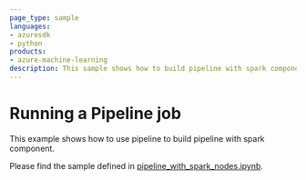 ```yaml
---
page_type: sample
languages:
- azuresdk
- python
products:
- azure-machine-learning
description: This sample shows how to build pipeline with spark component.
---
```


# Running a Pipeline job
This example shows how to use pipeline to build pipeline with spark component.

Please find the sample defined in [pipeline_with_spark_nodes.ipynb](pipeline_with_spark_nodes.ipynb).